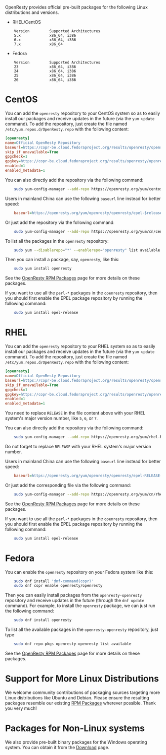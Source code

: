 <!---
    @title         Linux Packages
--->

OpenResty provides official pre-built packages for the following Linux distributions and versions.

* RHEL/CentOS

```
    Version         Supported Architectures
    5.x             x86_64, i386
    6.x             x86_64, i386
    7.x             x86_64
```

* Fedora

```
    Version         Supported Architectures
    23              x86_64, i386
    24              x86_64, i386
    25              x86_64, i386
    26              x86_64, i386
```

# CentOS

You can add the `openresty` repository to your CentOS system so as to easily install
our packages and receive updates in the future (via the `yum update` command). To add the repository, just
create the file named `/etc/yum.repos.d/OpenResty.repo` with the following content:

```ini
[openresty]
name=Official OpenResty Repository
baseurl=https://copr-be.cloud.fedoraproject.org/results/openresty/openresty/epel-$releasever-$basearch/
skip_if_unavailable=True
gpgcheck=1
gpgkey=https://copr-be.cloud.fedoraproject.org/results/openresty/openresty/pubkey.gpg
enabled=1
enabled_metadata=1
```

You can also directly add the repository via the following command:

```bash
    sudo yum-config-manager --add-repo https://openresty.org/yum/centos/OpenResty.repo
```

Users in mainland China can use the following `baseurl` line instead for better speed:

```ini
    baseurl=https://openresty.org/yum/openresty/openresty/epel-$releasever-$basearch/
```

Or just add the repository via the following command:

```bash
    sudo yum-config-manager --add-repo https://openresty.org/yum/cn/centos/OpenResty.repo
```

To list all the packages in the `openresty` repository:

```bash
    sudo yum --disablerepo="*" --enablerepo="openresty" list available
```

Then you can install a package, say, `openresty`, like this:

```bash
    sudo yum install openresty
```

See the [OpenResty RPM Packages](rpm-packages.html) page for more details on these packages.

If you want to use all the `perl-*` packages in the `openresty` repository, then you should first enable the
EPEL package repository by running the following command:

```bash
    sudo yum install epel-release
```

# RHEL

You can add the `openresty` repository to your RHEL system so as to easily install
our packages and receive updates in the future (via the `yum update` command). To add the repository, just
create the file named `/etc/yum.repos.d/OpenResty.repo` with the following content:

```ini
[openresty]
name=Official OpenResty Repository
baseurl=https://copr-be.cloud.fedoraproject.org/results/openresty/openresty/epel-RELEASE-$basearch/
skip_if_unavailable=True
gpgcheck=1
gpgkey=https://copr-be.cloud.fedoraproject.org/results/openresty/openresty/pubkey.gpg
enabled=1
enabled_metadata=1
```

You need to replace `RELEASE` in the file content above with your RHEL system's major version number, like `5`, `6`, or `7`.

You can also directly add the repository via the following command:

```bash
    sudo yum-config-manager --add-repo https://openresty.org/yum/rhel-RELEASE/OpenResty.repo
```

Do not forget to replace `RELEASE` with your RHEL system's major version number.

Users in mainland China can use the following `baseurl` line instead for better speed:

```ini
    baseurl=https://openresty.org/yum/openresty/openresty/epel-RELEASE-$basearch/
```

Or just add the corresponding file via the following command:

```bash
    sudo yum-config-manager --add-repo https://openresty.org/yum/cn/rhel-RELEASE/OpenResty.repo
```

See the [OpenResty RPM Packages](rpm-packages.html) page for more details on these packages.

If you want to use all the `perl-*` packages in the `openresty` repository, then you should first enable the
EPEL package repository by running the following command:

```bash
    sudo yum install epel-release
```

# Fedora

You can enable the `openresty` repository on your Fedora system like this:

```bash
    sudo dnf install 'dnf-command(copr)'
    sudo dnf copr enable openresty/openresty
```

Then you can easily install packages from the `openresty-openresty` repository and receive updates
in the future (through the `dnf update` command). For example, to install the `openresty` package, we can just run the
following command:

```bash
    sudo dnf install openresty
```

To list all the available packages in the `openresty-openresty` repository, just type

```bash
    sudo dnf repo-pkgs openresty-openresty list available
```

See the [OpenResty RPM Packages](rpm-packages.html) page for more details on these packages.

# Support for More Linux Distributions

We welcome community contributions of packaging sources targeting more Linux distributions like Ubuntu and
Debian. Please ensure the resulting packages resemble our existing [RPM Packages](rpm-packages.html)
wherever possible. Thank you very much!

# Packages for Non-Linux systems

We also provide pre-built binary packages for the Windows operating system. You can obtain it from the [Download](download.html) page.
